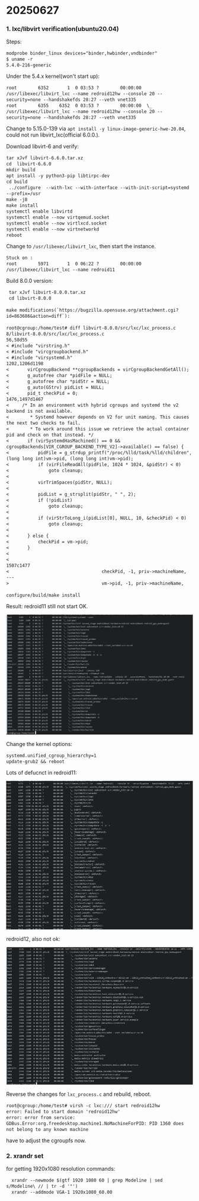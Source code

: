 # 20250627
### 1. lxc/libvirt verification(ubuntu20.04)
Steps:     

```
modprobe binder_linux devices="binder,hwbinder,vndbinder"
$ uname -r
5.4.0-216-generic
```
Under the 5.4.x kernel(won't start up):       

```
root        6352       1  0 03:53 ?        00:00:00 /usr/libexec/libvirt_lxc --name redroid12hw --console 20 --security=none --handshakefds 28:27 --veth vnet335
root        6355    6352  0 03:53 ?        00:00:00  \_ /usr/libexec/libvirt_lxc --name redroid12hw --console 20 --security=none --handshakefds 28:27 --veth vnet335
```
Change to 5.15.0-139 via `apt install -y linux-image-generic-hwe-20.04`, could not run libvirt_lxc(official 6.0.0.).    

Download libvirt-6 and verify:         

```
tar xJvf libvirt-6.6.0.tar.xz
cd  libvirt-6.6.0
mkdir build
apt install -y python3-pip libtirpc-dev
cd build
 ../configure  --with-lxc --with-interface --with-init-script=systemd  --prefix=/usr
make -j8
make install
systemctl enable libvirtd
systemctl enable --now virtqemud.socket
systemctl enable --now virtlxcd.socket
systemctl enable --now virtnetworkd
reboot
```
Change to  `/usr/libexec/libvirt_lxc`, then start the instance.     

```
Stuck on :   
root        5971       1  0 06:22 ?        00:00:00 /usr/libexec/libvirt_lxc --name redroid11 
```

Build 8.0.0 version:      

```
 tar xJvf libvirt-8.0.0.tar.xz 
 cd libvirt-8.0.0

make modifications(`https://bugzilla.opensuse.org/attachment.cgi?id=863686&action=diff`):    

root@cgroup:/home/test# diff libvirt-8.0.0/src/lxc/lxc_process.c 8/libvirt-8.0.0/src/lxc/lxc_process.c 
56,58d55
< #include "virstring.h"
< #include "vircgroupbackend.h"
< #include "virsystemd.h"
1202,1206d1198
< 	    virCgroupBackend **cgroupBackends = virCgroupBackendGetAll();
< 	    g_autofree char *pidFile = NULL;
< 	    g_autofree char *pidStr = NULL;
< 	    g_auto(GStrv) pidList = NULL;
< 	    pid_t checkPid = 0;
1476,1497d1467
<     /* In an environment with hybrid cgroups and systemd the v2 backend is not available.
< 	     * Systemd however depends on V2 for unit naming. This causes the next two checks to fail.
< 	     * To work around this issue we retrieve the actual container pid and check on that instead. */
< 	    if (virSystemdHasMachined() == 0 && cgroupBackends[VIR_CGROUP_BACKEND_TYPE_V2]->available() == false) {
< 	        pidFile = g_strdup_printf("/proc/%lld/task/%lld/children", (long long int)vm->pid, (long long int)vm->pid);
< 	        if (virFileReadAll(pidFile, 1024 * 1024, &pidStr) < 0)
< 	            goto cleanup;
< 	
< 	        virTrimSpaces(pidStr, NULL);
< 	
< 	        pidList = g_strsplit(pidStr, " ", 2);
< 	        if (!pidList)
< 	            goto cleanup;
< 	
< 	        if (virStrToLong_i(pidList[0], NULL, 10, &checkPid) < 0)
< 	            goto cleanup;
< 	
< 	    } else {
< 	        checkPid = vm->pid;
< 	    }
< 
< 
1507c1477
<                                   checkPid, -1, priv->machineName,
---
>                                   vm->pid, -1, priv->machineName,

configure/build/make install
```
Result: redroid11 still not start OK.   

![./images/2025_06_27_14_37_05_1137x728.jpg](./images/2025_06_27_14_37_05_1137x728.jpg)

Change the kernel options:       

```
systemd.unified_cgroup_hierarchy=1
update-grub2 && reboot
```
Lots of defucnct in redroid11:    

![./images/2025_06_27_14_42_38_927x736.jpg](./images/2025_06_27_14_42_38_927x736.jpg)

redroid12, also not ok:    

![./images/2025_06_27_14_43_05_930x682.jpg](./images/2025_06_27_14_43_05_930x682.jpg)

Reverse the changes for `lxc_process.c` and rebuild, reboot.      

```
root@cgroup:/home/test# virsh -c lxc:/// start redroid12hw
error: Failed to start domain 'redroid12hw'
error: error from service: GDBus.Error:org.freedesktop.machine1.NoMachineForPID: PID 1360 does not belong to any known machine

```

have to adjust the cgroupfs now.      

### 2. xrandr set
for getting 1920x1080 resolution commands:      

```
  xrandr --newmode $(gtf 1920 1080 60 | grep Modeline | sed s/Modeline\ // | tr -d '"')
  xrandr --addmode VGA-1 1920x1080_60.00
``` 

